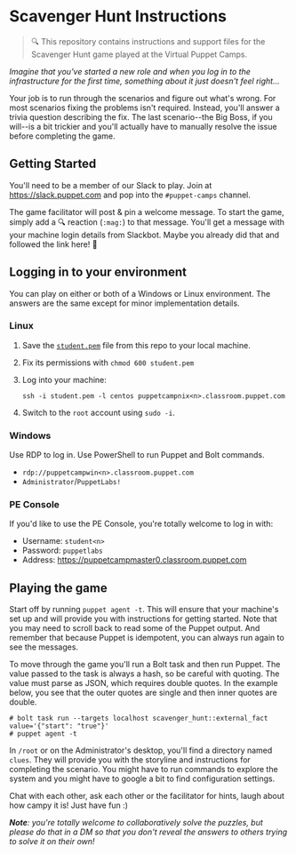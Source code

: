 # Scavenger Hunt Instructions

> 🔍 This repository contains instructions and support files for the Scavenger Hunt game
> played at the Virtual Puppet Camps.

*Imagine that you've started a new role and when you log in to the infrastructure for
the first time, something about it just doesn't feel right...*

Your job is to run through the scenarios and figure out what's wrong. For most scenarios
fixing the problems isn't required. Instead, you'll answer a trivia question describing the
fix. The last scenario--the Big Boss, if you will--is a bit trickier and you'll actually
have to manually resolve the issue before completing the game.


## Getting Started

You'll need to be a member of our Slack to play. Join at https://slack.puppet.com and
pop into the `#puppet-camps` channel.

The game facilitator will post & pin a welcome message. To start the game, simply add a
🔍 reaction (`:mag:`) to that message. You'll get a message with your machine login
details from Slackbot. Maybe you already did that and followed the link here! 🤔


## Logging in to your environment

You can play on either or both of a Windows or Linux environment. The answers are the
same except for minor implementation details.

### Linux

1. Save the [`student.pem`](https://github.com/puppetlabs/scavenger-hunt-instructions/raw/master/student.pem) file from this repo to your local machine.
1. Fix its permissions with `chmod 600 student.pem`
1. Log into your machine:

    `ssh -i student.pem -l centos puppetcampnix<n>.classroom.puppet.com`

1. Switch to the `root` account using `sudo -i`.

### Windows

Use RDP to log in. Use PowerShell to run Puppet and Bolt commands.

* `rdp://puppetcampwin<n>.classroom.puppet.com`
* `Administrator`/`PuppetLabs!`

### PE Console

If you'd like to use the PE Console, you're totally welcome to log in with:

* Username: `student<n>`
* Password: `puppetlabs`
* Address: https://puppetcampmaster0.classroom.puppet.com


## Playing the game

Start off by running `puppet agent -t`. This will ensure that your machine's set up
and will provide you with instructions for getting started. Note that you may need to
scroll back to read some of the Puppet output. And remember that because Puppet is
idempotent, you can always run again to see the messages.

To move through the game you'll run a Bolt task and then run Puppet. The value passed
to the task is always a hash, so be careful with quoting. The value must parse as JSON,
which requires double quotes. In the example below, you see that the outer quotes are
single and then inner quotes are double.

```
# bolt task run --targets localhost scavenger_hunt::external_fact value='{"start": "true"}'
# puppet agent -t
```

In `/root` or on the Administrator's desktop, you'll find a directory named `clues`.
They will provide you with the storyline and instructions for completing the scenario.
You might have to run commands to explore the system and you might have to google a
bit to find configuration settings.

Chat with each other, ask each other or the facilitator for hints, laugh about how
campy it is! Just have fun :)

***Note**: you're totally welcome to collaboratively solve the puzzles, but please do that
in a DM so that you don't reveal the answers to others trying to solve it on their own!*
